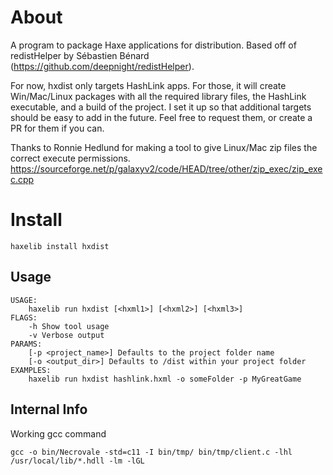 # About

A program to package Haxe applications for distribution. Based off of redistHelper by Sébastien Bénard (https://github.com/deepnight/redistHelper).

For now, hxdist only targets HashLink apps. For those, it will create Win/Mac/Linux packages with all the required library files, the HashLink executable, and a build of the project. I set it up so that additional targets should be easy to add in the future. Feel free to request them, or create a PR for them if you can.

Thanks to Ronnie Hedlund for making a tool to give Linux/Mac zip files the correct execute permissions.
https://sourceforge.net/p/galaxyv2/code/HEAD/tree/other/zip_exec/zip_exec.cpp

# Install

```
haxelib install hxdist
```

## Usage

```
USAGE:
    haxelib run hxdist [<hxml1>] [<hxml2>] [<hxml3>]
FLAGS:
    -h Show tool usage
    -v Verbose output
PARAMS:
    [-p <project_name>] Defaults to the project folder name
    [-o <output_dir>] Defaults to /dist within your project folder
EXAMPLES:
    haxelib run hxdist hashlink.hxml -o someFolder -p MyGreatGame
```

## Internal Info

Working gcc command
```
gcc -o bin/Necrovale -std=c11 -I bin/tmp/ bin/tmp/client.c -lhl /usr/local/lib/*.hdll -lm -lGL
```